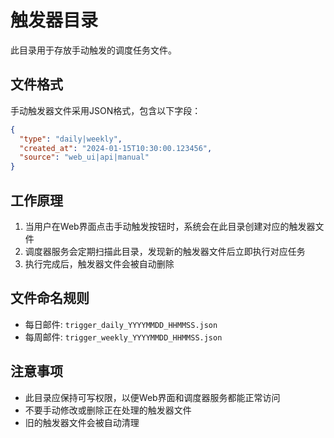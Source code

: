 # 触发器目录

此目录用于存放手动触发的调度任务文件。

## 文件格式

手动触发器文件采用JSON格式，包含以下字段：

```json
{
  "type": "daily|weekly",
  "created_at": "2024-01-15T10:30:00.123456",
  "source": "web_ui|api|manual"
}
```

## 工作原理

1. 当用户在Web界面点击手动触发按钮时，系统会在此目录创建对应的触发器文件
2. 调度器服务会定期扫描此目录，发现新的触发器文件后立即执行对应任务
3. 执行完成后，触发器文件会被自动删除

## 文件命名规则

- 每日邮件: `trigger_daily_YYYYMMDD_HHMMSS.json`
- 每周邮件: `trigger_weekly_YYYYMMDD_HHMMSS.json`

## 注意事项

- 此目录应保持可写权限，以便Web界面和调度器服务都能正常访问
- 不要手动修改或删除正在处理的触发器文件
- 旧的触发器文件会被自动清理
